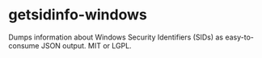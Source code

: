 # getsidinfo-windows
Dumps information about Windows Security Identifiers (SIDs) as easy-to-consume JSON output.  MIT or LGPL.
